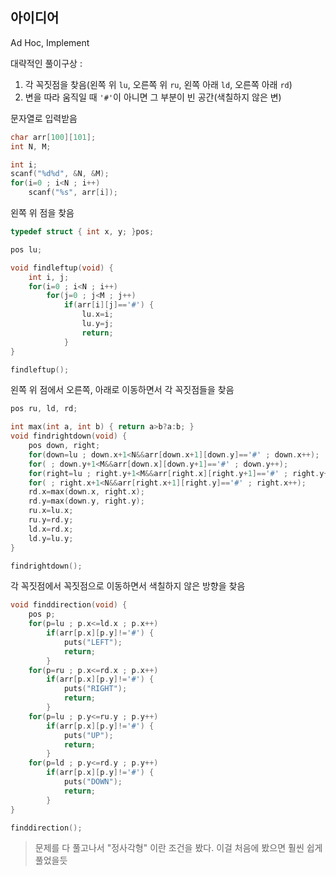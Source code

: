 ## 아이디어
Ad Hoc, Implement

대략적인 풀이구상 :
1. 각 꼭짓점을 찾음(왼쪽 위 `lu`, 오른쪽 위 `ru`, 왼쪽 아래 `ld`, 오른쪽 아래 `rd`)
2. 변을 따라 움직일 때 `'#'`이 아니면 그 부분이 빈 공간(색칠하지 않은 변)

문자열로 입력받음
```c
char arr[100][101];
int N, M;

int i;
scanf("%d%d", &N, &M);
for(i=0 ; i<N ; i++)
	scanf("%s", arr[i]);
```
왼쪽 위 점을 찾음
```c
typedef struct { int x, y; }pos;

pos lu;

void findleftup(void) {
	int i, j;
	for(i=0 ; i<N ; i++)
		for(j=0 ; j<M ; j++)
			if(arr[i][j]=='#') {
				lu.x=i;
				lu.y=j;
				return;
			}
}

findleftup();
```
왼쪽 위 점에서 오른쪽, 아래로 이동하면서 각 꼭짓점들을 찾음
```c
pos ru, ld, rd;

int max(int a, int b) { return a>b?a:b; }
void findrightdown(void) {
	pos down, right;
	for(down=lu ; down.x+1<N&&arr[down.x+1][down.y]=='#' ; down.x++);
	for( ; down.y+1<M&&arr[down.x][down.y+1]=='#' ; down.y++);
	for(right=lu ; right.y+1<M&&arr[right.x][right.y+1]=='#' ; right.y++);
	for( ; right.x+1<N&&arr[right.x+1][right.y]=='#' ; right.x++);
	rd.x=max(down.x, right.x);
	rd.y=max(down.y, right.y);
	ru.x=lu.x;
	ru.y=rd.y;
	ld.x=rd.x;
	ld.y=lu.y;
}

findrightdown();
```
각 꼭짓점에서 꼭짓점으로 이동하면서 색칠하지 않은 방향을 찾음
```c
void finddirection(void) {
	pos p;
	for(p=lu ; p.x<=ld.x ; p.x++)
		if(arr[p.x][p.y]!='#') {
			puts("LEFT");
			return;
		}
	for(p=ru ; p.x<=rd.x ; p.x++)
		if(arr[p.x][p.y]!='#') {
			puts("RIGHT");
			return;
		}
	for(p=lu ; p.y<=ru.y ; p.y++)
		if(arr[p.x][p.y]!='#') {
			puts("UP");
			return;
		}
	for(p=ld ; p.y<=rd.y ; p.y++)
		if(arr[p.x][p.y]!='#') {
			puts("DOWN");
			return;
		}
}

finddirection();
```
> 문제를 다 풀고나서 "정사각형" 이란 조건을 봤다. 이걸 처음에 봤으면 훨씬 쉽게 풀었을듯
